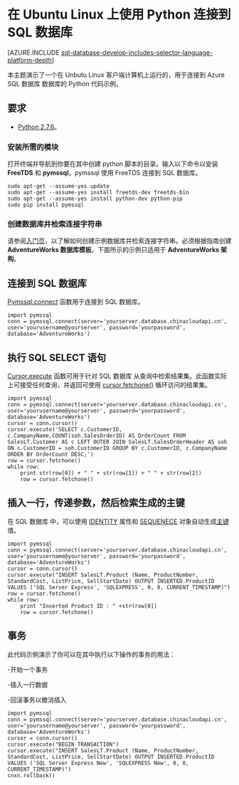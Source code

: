 <properties
	pageTitle="在 Ubuntu 上使用 Python 和 pymssql 连接到 SQL 数据库"
	description="演示了一个可以用来连接到 Azure SQL 数据库 的 Python 代码示例。该示例在 Unbutu Linux 客户端计算机上运行。"
	services="sql-database"
	documentationCenter=""
	authors="meet-bhagdev"
	manager="jeffreyg"
	editor="genemi"/>


<tags 
	ms.service="sql-database" 
	ms.date="07/20/2015" 
	wacn.date="09/15/2015"/>


# 在 Ubuntu Linux 上使用 Python 连接到 SQL 数据库


[AZURE.INCLUDE [sql-database-develop-includes-selector-language-platform-depth](../includes/sql-database-develop-includes-selector-language-platform-depth.md)]


本主题演示了一个在 Unbutu Linux 客户端计算机上运行的，用于连接到 Azure SQL 数据库 数据库的 Python 代码示例。


## 要求


- [Python 2.7.6](https://www.python.org/download/releases/2.7.6/)。


### 安装所需的模块


打开终端并导航到你要在其中创建 python 脚本的目录。输入以下命令以安装 **FreeTDS** 和 **pymssql**。pymssql 使用 FreeTDS 连接到 SQL 数据库。

	sudo apt-get --assume-yes update
	sudo apt-get --assume-yes install freetds-dev freetds-bin
	sudo apt-get --assume-yes install python-dev python-pip
	sudo pip install pymssql


### 创建数据库并检索连接字符串


请参阅[入门页](/documentation/articles/sql-database-get-started)，以了解如何创建示例数据库并检索连接字符串。必须根据指南创建 **AdventureWorks 数据库模板**。下面所示的示例只适用于 **AdventureWorks 架构**。


## 连接到 SQL 数据库


[Pymssql.connect](http://pymssql.org/en/latest/ref/pymssql.html) 函数用于连接到 SQL 数据库。

	import pymssql
	conn = pymssql.connect(server='yourserver.database.chinacloudapi.cn', user='yourusername@yourserver', password='yourpassword', database='AdventureWorks')


## 执行 SQL SELECT 语句

[Cursor.execute](http://pymssql.org/en/latest/ref/pymssql.html#pymssql.Cursor.execute) 函数可用于针对 SQL 数据库 从查询中检索结果集。此函数实际上可接受任何查询，并返回可使用 [cursor.fetchone()](http://pymssql.org/en/latest/ref/pymssql.html#pymssql.Cursor.fetchone) 循环访问的结果集。


	import pymssql
	conn = pymssql.connect(server='yourserver.database.chinacloudapi.cn', user='yourusername@yourserver', password='yourpassword', database='AdventureWorks')
	cursor = conn.cursor()
	cursor.execute('SELECT c.CustomerID, c.CompanyName,COUNT(soh.SalesOrderID) AS OrderCount FROM SalesLT.Customer AS c LEFT OUTER JOIN SalesLT.SalesOrderHeader AS soh ON c.CustomerID = soh.CustomerID GROUP BY c.CustomerID, c.CompanyName ORDER BY OrderCount DESC;')
	row = cursor.fetchone()
	while row:
	    print str(row[0]) + " " + str(row[1]) + " " + str(row[2]) 	
	    row = cursor.fetchone()


## 插入一行，传递参数，然后检索生成的主键

在 SQL 数据库 中，可以使用 [IDENTITY](https://msdn.microsoft.com/zh-cn/library/ms186775.aspx) 属性和 [SEQUENECE](https://msdn.microsoft.com/zh-cn/library/ff878058.aspx) 对象自动生成[主键](https://msdn.microsoft.com/zh-cn/library/ms179610.aspx)值。


	import pymssql
	conn = pymssql.connect(server='yourserver.database.chinacloudapi.cn', user='yourusername@yourserver', password='yourpassword', database='AdventureWorks')
	cursor = conn.cursor()
	cursor.execute("INSERT SalesLT.Product (Name, ProductNumber, StandardCost, ListPrice, SellStartDate) OUTPUT INSERTED.ProductID VALUES ('SQL Server Express', 'SQLEXPRESS', 0, 0, CURRENT_TIMESTAMP)")
	row = cursor.fetchone()
	while row:
	    print "Inserted Product ID : " +str(row[0])
	    row = cursor.fetchone()


## 事务


此代码示例演示了你可以在其中执行以下操作的事务的用法：


-开始一个事务

-插入一行数据

-回滚事务以撤消插入


	import pymssql
	conn = pymssql.connect(server='yourserver.database.chinacloudapi.cn', user='yourusername@yourserver', password='yourpassword', database='AdventureWorks')
	cursor = conn.cursor()
	cursor.execute("BEGIN TRANSACTION")
	cursor.execute("INSERT SalesLT.Product (Name, ProductNumber, StandardCost, ListPrice, SellStartDate) OUTPUT INSERTED.ProductID VALUES ('SQL Server Express New', 'SQLEXPRESS New', 0, 0, CURRENT_TIMESTAMP)")
	cnxn.rollback()


 

<!---HONumber=69-->